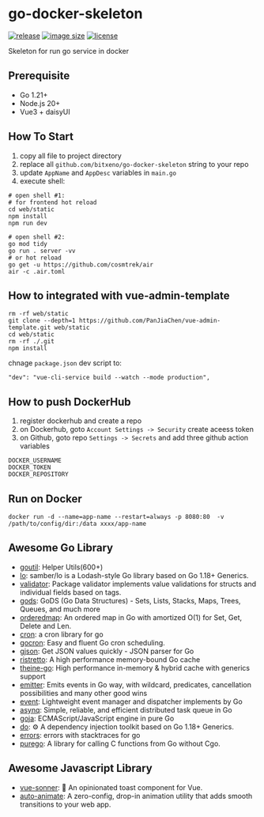 # go-docker-skeleton

[![release](https://ghcr-badge.egpl.dev/bitxeno/go-docker-skeleton/latest_tag?label=docker%20latest)](https://github.com/bitxeno/go-docker-skeleton/pkgs/container/go-docker-skeleton)
[![image size](https://ghcr-badge.egpl.dev/bitxeno/go-docker-skeleton/size)](https://github.com/bitxeno/go-docker-skeleton/pkgs/container/go-docker-skeleton)
[![license](https://img.shields.io/github/license/bitxeno/go-docker-skeleton)](https://github.com/bitxeno/go-docker-skeleton/blob/master/LICENSE) 

Skeleton for run go service in docker


## Prerequisite

* Go 1.21+
* Node.js 20+
* Vue3 + daisyUI

## How To Start

1. copy all file to project directory
2. replace all `github.com/bitxeno/go-docker-skeleton` string to your repo
3. update `AppName` and `AppDesc` variables in `main.go`
4. execute shell:
```shell
# open shell #1:
# for frontend hot reload
cd web/static
npm install
npm run dev

# open shell #2:
go mod tidy
go run . server -vv
# or hot reload
go get -u https://github.com/cosmtrek/air
air -c .air.toml
```

## How to integrated with **vue-admin-template**

```
rm -rf web/static
git clone --depth=1 https://github.com/PanJiaChen/vue-admin-template.git web/static
cd web/static
rm -rf ./.git
npm install
```
chnage `package.json` dev script to:
```
"dev": "vue-cli-service build --watch --mode production",
```

## How to push DockerHub

1. register dockerhub and create a repo
2. on Dockerhub, goto `Account Settings -> Security` create aceess token
3. on Github, goto repo `Settings -> Secrets` and add three github action variables
```
DOCKER_USERNAME
DOCKER_TOKEN
DOCKER_REPOSITORY
```


## Run on Docker

```
docker run -d --name=app-name --restart=always -p 8080:80  -v /path/to/config/dir:/data xxxx/app-name
```

## Awesome Go Library

* [goutil](https://github.com/gookit/goutil): Helper Utils(600+)
* [lo](https://github.com/samber/lo): samber/lo is a Lodash-style Go library based on Go 1.18+ Generics.
* [validator](https://github.com/go-playground/validator): Package validator implements value validations for structs and individual fields based on tags.
* [gods](https://github.com/emirpasic/gods): GoDS (Go Data Structures) - Sets, Lists, Stacks, Maps, Trees, Queues, and much more
* [orderedmap](https://github.com/elliotchance/orderedmap): An ordered map in Go with amortized O(1) for Set, Get, Delete and Len.
* [cron](https://github.com/robfig/cron): a cron library for go
* [gocron](https://github.com/go-co-op/gocron): Easy and fluent Go cron scheduling.
* [gjson](https://github.com/tidwall/gjson): Get JSON values quickly - JSON parser for Go
* [ristretto](https://github.com/dgraph-io/ristretto): A high performance memory-bound Go cache
* [theine-go](https://github.com/Yiling-J/theine-go): High performance in-memory & hybrid cache with generics support
* [emitter](https://github.com/olebedev/emitter): Emits events in Go way, with wildcard, predicates, cancellation possibilities and many other good wins
* [event](https://github.com/gookit/event): Lightweight event manager and dispatcher implements by Go
* [asynq](https://github.com/hibiken/asynq): Simple, reliable, and efficient distributed task queue in Go
* [goja](https://github.com/dop251/goja): ECMAScript/JavaScript engine in pure Go
* [do](https://github.com/samber/do): ⚙️ A dependency injection toolkit based on Go 1.18+ Generics.
* [errors](https://github.com/go-errors/errors): errors with stacktraces for go
* [purego](https://github.com/ebitengine/purego): A library for calling C functions from Go without Cgo.

## Awesome Javascript Library

* [vue-sonner](https://github.com/xiaoluoboding/vue-sonner): 🔔 An opinionated toast component for Vue.
* [auto-animate](https://github.com/formkit/auto-animate): A zero-config, drop-in animation utility that adds smooth transitions to your web app.
